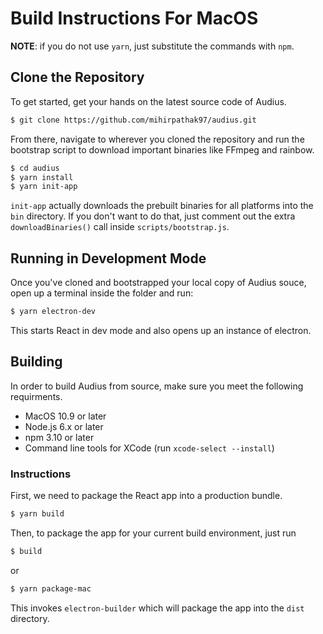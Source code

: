 # Build Instructions For MacOS

**NOTE**: if you do not use `yarn`, just substitute the commands with `npm`.

## Clone the Repository

To get started, get your hands on the latest source code of Audius.

```bash
$ git clone https://github.com/mihirpathak97/audius.git
```

From there, navigate to wherever you cloned the repository and run the bootstrap script to download
important binaries like FFmpeg and rainbow.

```bash
$ cd audius
$ yarn install
$ yarn init-app
```

`init-app` actually downloads the prebuilt binaries for all platforms into the `bin` directory.
If you don't want to do that, just comment out the extra `downloadBinaries()` call inside
`scripts/bootstrap.js`.

## Running in Development Mode

Once you've cloned and bootstrapped your local copy of Audius souce, open up a terminal inside
the folder and run:

```bash
$ yarn electron-dev
```

This starts React in dev mode and also opens up an instance of electron.

## Building

In order to build Audius from source, make sure you meet the following requirments.

* MacOS 10.9 or later
* Node.js 6.x or later
* npm 3.10 or later
* Command line tools for XCode (run `xcode-select --install`)

### Instructions

First, we need to package the React app into a production bundle.

```bash
$ yarn build
```

Then, to package the app for your current build environment, just run

```bash
$ build
```

or

```bash
$ yarn package-mac
```

This invokes `electron-builder` which will package the app into the `dist` directory.
